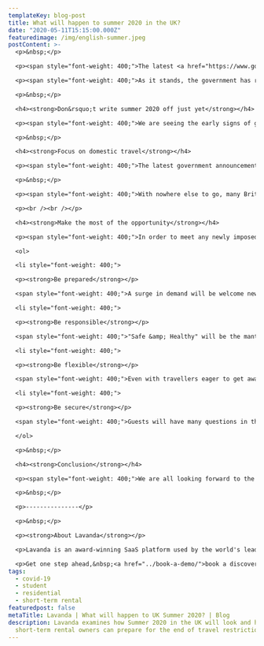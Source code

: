```yaml
---
templateKey: blog-post
title: What will happen to summer 2020 in the UK?
date: "2020-05-11T15:15:00.000Z"
featuredimage: /img/english-summer.jpeg
postContent: >-
  <p>&nbsp;</p>

  <p><span style="font-weight: 400;">The latest <a href="https://www.gov.uk/government/speeches/pm-statement-on-coronavirus-11-may-2020" target="_blank" rel="noopener">announcement from the UK government</a> is showing signs that people may finally be able to ease back into the world, albeit at a slower pace than some would like. Many questions are left open at the moment, mainly what will happen to summer 2020 in the UK? The summer is significant for us because it is the high season for school holidays, tourism and family get-togethers. In essence, summer is the time when people travel and the industries that support that travel make the bulk of their revenue.</span></p>

  <p><span style="font-weight: 400;">As it stands, the government has released the first draft of a roadmap that could see some of the hospitality industry return by July - that bodes well for short-term rental operators and accommodation providers with seasonal voids, such as Student blocks where there is a natural void in the summer. A July reopen ensures that the peak month of August will be available to UK travellers, when any schools that may have opened are out and before the anticipated return to normal term times in September. According to the Office of National Statistics <a href="https://www.ons.gov.uk/peoplepopulationandcommunity/leisureandtourism/bulletins/overseastravelandtourism/august2019provisionalresults">report on Overseas Travel and Tourism for August 2019</a>: there were 4.1 million visits to the UK by overseas residents in August 2019. Additionally, there were 9.4 million visits overseas for UK citizens in August 2019 - both were an increase on the 2018 figures. So, it should give some hope that, while August 2020 may not return to the same level of occupancy as before the pandemic, demand should be strong.</span></p>

  <p>&nbsp;</p>

  <h4><strong>Don&rsquo;t write summer 2020 off just yet</strong></h4>

  <p><span style="font-weight: 400;">We are seeing the early signs of green shoots globally. Carnival Cruise lines, beleaguered by their handling of the 1,500 coronavirus cases on nine of their ships, has seen a</span><a href="https://www.travelpulse.com/news/cruise/carnival-bookings-drastically-increase-after-announcing-new-sailing-dates.html"><span style="font-weight: 400;"> </span><span style="font-weight: 400;">200% increase YoY for their return on August 1st</span></a><span style="font-weight: 400;">. In parallel, Disneyland Shanghai announced (at short notice) that their doors would open on May 11. Tickets for the reopening</span><a href="https://www.barrons.com/articles/shanghai-disneyland-tickets-sold-out-in-minutes-disney-stock-is-rising-51588949428"><span style="font-weight: 400;"> </span><span style="font-weight: 400;">sold out in a matter of minutes</span></a><span style="font-weight: 400;"> - a clear indication that pent up travellers are eager to stretch their legs, even if it means adapting to new regulations. Our own data is already showing some positive signs of recovery, with cancellations falling to an all-time daily low since lockdown. We&rsquo;ve also witnessed the highest single days of new bookings over the past week (seen across our entire platform&rsquo;s network of properties).&nbsp;</span></p>

  <p>&nbsp;</p>

  <h4><strong>Focus on domestic travel</strong></h4>

  <p><span style="font-weight: 400;">The latest government announcement stated that international arrivals to the UK by air (except for those from Ireland and France) will be subject to a quarantine measure of 14 days prior to onward travel. This is undoubtedly a blow to the aviation industry as well as the travel and hospitality sectors. The thought of sitting around in a property for 2 weeks at their own expense, after having been locked down for months, will not motivate many international travellers to visit the UK anytime soon. With that knock-on effect, airlines will ground more flights, making flying out of the UK more difficult and expensive. The Health Secretary, also announced that "<a href="https://www.bbc.co.uk/news/business-52632976" target="_blank" rel="noopener">many British people are unlikely to be able to take foreign holidays this summer.</a>"</span></p>

  <p>&nbsp;</p>

  <p><span style="font-weight: 400;">With nowhere else to go, many Britons will turn their focus inward and explore more of what the UK has to offer. In 2019, 46.4 million domestic holiday trips were taken in the UK - 31.6 million of those were short breaks of 1-3 nights (according to the <a href="https://www.visitbritain.org/gb-tourism-survey-2019-overview">VisitBritain GB Tourism Survey 2019</a>). If the UK sees the expected surge in domestic travel, there will be a large increase in demand for accommodation, and many will be looking to avoid areas of high-traffic and shared social spaces such as those in hotels. So how can short-term holiday rental operators, Student and Build-to-rent accommodation providers make the most of this opportunity?</span></p>

  <p><br /><br /></p>

  <h4><strong>Make the most of the opportunity</strong></h4>

  <p><span style="font-weight: 400;">In order to meet any newly imposed government regulations, traveller concerns and ensure safety of guests and your teams, we have provided some tips to take into consideration when getting ready for domestic travellers:</span><span style="font-weight: 400;"><br /><br /></span></p>

  <ol>

  <li style="font-weight: 400;">

  <p><strong>Be prepared</strong></p>

  <span style="font-weight: 400;">A surge in demand will be welcome news but it is devastating to businesses who are unprepared and miss out. While many travellers regularly use OTAs (eg Airbnb, Booking.com) to book their stays, others will be searching for better deals directly, a more premium experience or something entirely different. Offering a direct-booking website is&nbsp; a way to showcase your properties to a wider audience, build your brand, accept payments directly and avoid fees of the OTAs. Be ready now to make the best of this summer.</span><span style="font-weight: 400;"><br /><br /></span></li>

  <li style="font-weight: 400;">

  <p><strong>Be responsible</strong></p>

  <span style="font-weight: 400;">"Safe &amp; Healthy" will be the mantra of the new traveller. Ensure to provide clear information on when and how your property is cleaned, ready to share at a moment&rsquo;s notice. For guidance around cleaning procedures, see <a href="https://news.airbnb.com/en-us/airbnbs-enhanced-cleaning-initiative-for-the-future-of-travel/" target="_blank" rel="noopener">Airbnb's Enhanced Cleaning Protocol</a> or <a href="https://www.vrma.org/safehome" target="_blank" rel="noopener">VRMA's SafeHome Cleaning Guidelines</a>. If you have yet to embrace technology to keep this information in real-time, now is the perfect opportunity. Travellers (and possibly governments) will likely expect to see your operation is handled through time-stamped logs and strong audit trails.</span><span style="font-weight: 400;"><br /><br /></span></li>

  <li style="font-weight: 400;">

  <p><strong>Be flexible</strong></p>

  <span style="font-weight: 400;">Even with travellers eager to get away, plans may change last-minute. Be flexible to their needs and you will create a loyal following. With planned Covid-19 tracking apps in place, travellers may need to cancel due to self-isolation; you may need to delay a booking for additional cleaning. Either way, flexibility and calendar management will be crucial to providing a safer and healthier experience for travellers and your team.</span><span style="font-weight: 400;"><br /><br /></span></li>

  <li style="font-weight: 400;">

  <p><strong>Be secure</strong></p>

  <span style="font-weight: 400;">Guests will have many questions in these early stages, it&rsquo;s important that you are able to provide information quickly and allay any concerns. If you are also operating outside of an OTA, you will want the ability to vet your guests. While some providers still use email for guest communications, travellers may not feel as comfortable providing ID information on the web. Adopt a guest communications tool that provides security and storage for sensitive documents and information.</span></li>

  </ol>

  <p>&nbsp;</p>

  <h4><strong>Conclusion</strong></h4>

  <p><span style="font-weight: 400;">We are all looking forward to the day when we can freely move and travel again - and for the first time since the crisis, we are now beginning to see some form of recovery evidenced by data. However, with the world emerging from this crisis in different stages, it&rsquo;s important to note that change may appear in a series of sprints and stalls. We recommend, especially for those with large seasonal voids this summer to expect a surge in domestic demand for alternative accommodation, and ready themselves to explore a mix of short and long-term strategies across your assets. No matter your approach to the market, Lavanda is always available to answer your questions, share our knowledge and help you make the best decisions for your business in this new world.</span></p>

  <p>&nbsp;</p>

  <p>---------------</p>

  <p>&nbsp;</p>

  <p><strong>About Lavanda</strong></p>

  <p>Lavanda is an award-winning SaaS platform used by the world's leading vacation rental, student and multifamily operators to increase NOI through short and medium term rentals. Clients include Greystar, CA Ventures, JLL, Savills and LaSalle amongst others.</p>

  <p>Get one step ahead,&nbsp;<a href="../book-a-demo/">book a discovery call</a>&nbsp;to see how we can help turbocharge your property management company.</p>
tags:
  - covid-19
  - student
  - residential
  - short-term rental
featuredpost: false
metaTitle: Lavanda | What will happen to UK Summer 2020? | Blog
description: Lavanda examines how Summer 2020 in the UK will look and how
  short-term rental owners can prepare for the end of travel restrictions.
---
```

